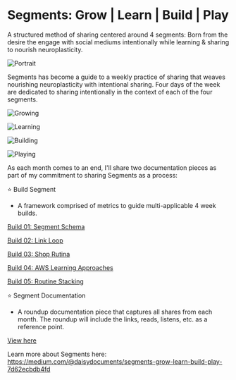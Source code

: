 # Segments: Grow | Learn | Build | Play

A structured method of sharing centered around 4 segments: Born from the desire the engage with social mediums intentionally while learning & sharing to nourish neuroplasticity. 

![Portrait](https://segments-imgs.s3.us-west-1.amazonaws.com/rooftop.jpeg)

Segments has become a guide to a weekly practice of sharing that weaves nourishing neuroplasticity with intentional sharing. Four days of the week are dedicated to sharing intentionally in the context of each of the four segments.

![Growing](https://segments-imgs.s3.us-west-1.amazonaws.com/growing.jpg)


![Learning](https://segments-imgs.s3.us-west-1.amazonaws.com/learning.jpg)


![Building](https://segments-imgs.s3.us-west-1.amazonaws.com/building.jpg)


![Playing](https://segments-imgs.s3.us-west-1.amazonaws.com/playing.jpg)

As each month comes to an end, I'll share two documentation pieces as part of my commitment to sharing Segments as a process:

⭐️ Build Segment
- A framework comprised of metrics to guide multi-applicable 4 week builds.
 
[Build 01: Segment Schema](https://medium.com/@daisydocuments/build-segment-schema-5211efcef42f)

[Build 02: Link Loop](https://medium.com/@daisydocuments/build-link-loop-999313d979c1)

[Build 03: Shop Rutina](https://medium.com/@daisydocuments/build-shop-rutina-5c31187eeaa6)

[Build 04: AWS Learning Approaches](https://medium.com/@daisydocuments/aws-learning-approaches-774b4df5d0fe)

[Build 05: Routine Stacking](https://medium.com/create-rutina/build-routine-stacking-f9321e520d39)


⭐️ Segment Documentation 
- A roundup documentation piece that captures all shares from each month. The roundup will include the links, reads, listens, etc. as a reference point. 

[View here](https://github.com/Alondradaisy/Segments-Documentation)


Learn more about Segments here: https://medium.com/@daisydocuments/segments-grow-learn-build-play-7d62ecbdb4fd